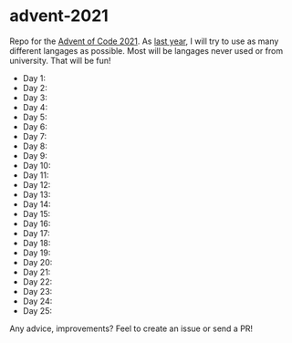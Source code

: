 # advent-2021

Repo for the [Advent of Code 2021](https://adventofcode.com/2021).
As [last year](https://github.com/pierrefourgeaud/advent-2020), I will try to use as many different langages as possible. Most will be langages never used or from university. That will be fun!

- Day 1:
- Day 2:
- Day 3:
- Day 4:
- Day 5:
- Day 6:
- Day 7:
- Day 8:
- Day 9:
- Day 10:
- Day 11:
- Day 12:
- Day 13:
- Day 14:
- Day 15:
- Day 16:
- Day 17:
- Day 18:
- Day 19:
- Day 20:
- Day 21:
- Day 22:
- Day 23:
- Day 24:
- Day 25:

Any advice, improvements? Feel to create an issue or send a PR!
